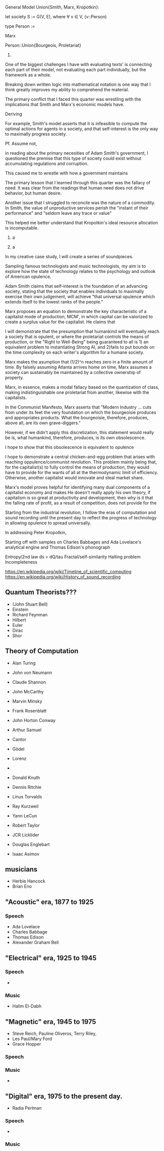 <!-- Your final assignment this quarter consists of three parts. It should be emailed as a single file with your first name (as you have asked to be called in class) in the title of the document. As always, include page numbers.

    1. A cover letter (400-500 words) in which you reflect on what you’ve learned in PIR this quarter. The cover letter should serve as an introduction to your Canvas portfolio. Imagine it as the introduction to a short anthology. What overarching themes and questions animate your reading responses? 

    2. A portfolio of 4 Canvas posts (250-500 words each). One of these must be about Arendt, and the remaining three are up to you. You should choose the four canvas posts you are most excited about or proud of, and plan to revise them. Aim to develop or meditate on one or two themes through your selections.

    3. A proposal for a creative case study (250-500 words). This proposal is in preparation for an assignment due at the end of spring quarter. The final project will require original writing but should take the form of something other than a typical paper. Possible forms include (and are not limited to) zine, soundpiece, poetry, photo essay, oral history project, and short film. This is NOT intended to be a research-heavy project. Rather, I expect that you all are weird, curious, passionate people, and I want you to consider how our readings this year relate to your ongoing personal and scholarly interests. 

For your proposal, (1) identify an object (case study, event, phenomenon, topic) that you could analyze through our readings so far this year. You might approach this in the opposite direction and identify a theoretical concern or common topos across the texts we’ve read, and speculate on you how you could relate this concern to a phenomenon in the world or how you might re-present and critique this theoretical concern in a creative project. Your proposal must (2) explicate how your object relates to the readings and (3) explain the form that your project may take. You are not locked into your proposal. I will give you written feedback, and we will discuss your proposals during office hours in spring quarter. If relevant to your proposed project, (3) you are encouraged to include 1-3 bibliographic references to materials beyond assigned class readings. -->

General Model Union{Smith, Marx, Kropotkin}:

let society S := G(V, E), where $\forall$ v $\in$ V, (v::Person)

type Person := 

Marx 

Person::Union{Bourgeois, Proletariat}

1. 

One of the biggest challenges I have with evaluating texts' is connecting each part of their model, not evaluating each part individually, but the framework as a whole.

Breaking down written logic into mathematical notation is one way that I think greatly improves my ability to comprehend the material.



The primary conflict that I faced this quarter was wrestling with the implications that Smith and Marx's economic models have.

Deriving 

For example, Smith's model asserts that it is infeasible to compute the optimal actions for agents in a society, and that self-interest is the only way to maximally progress society. 

Pf. Assume not, 


in reading about the primary necesities of Adam Smith's government, I questioned the premise that this type of society could exist without accumulating regulations and corruption.

This caused me to wrestle with how a government maintains 

The primary lesson that I learned through this quarter was the fallacy of need. 
It was clear from the readings that human need does not drive behavior, but human desire.

Another issue that I struggled to reconcile was the nature of a commodity.
In Smith, the value of unproductive services perish the "instant of their performance" and "seldom leave any trace or value"

This helped me better understand that Kropotkin's ideal resource allocation is incomputable.





1. a

2. a

In my creative case study, I will create a series of soundpieces.

Sampling famous technologists and music technologists, my aim is to explore how the state of technology relates to the psychology and outlook of American opulence.


Adam Smith claims that self-interest is the foundation of an advancing society, stating that the society that enables individuals to maximally exercise their own judgement, will achieve "that universal opulence which extends itself to the lowest ranks of the people."

Marx proposes an equation to demonstrate the key characteristic of a capitalist mode of production, MCM', in which capital can be valorized to create a surplus value for the capitalist. He claims that 

I will demonstrate that the presumption that humankind will eventually reach a society that is opulent, or where the proletariat controls the means of production, or the "Right to Well-Being" being guaranteed to all is 1) an equivalent problem to instantiating Strong AI, and 2)fails to put bounds on the time complexity on each writer's algorithm for a humane society.

Marx makes the asumption that (1/2)^n reaches zero in a finite amount of time. By falsely assuming Atlanta arrives home on time,
Marx assumes a society can sustainably be maintained by a collective ownership of property.

Marx, in essence, makes a modal fallacy based on the quantization of class, making indistinguishable one proletariat from another, likewise with the capitalists. 

In the Communist Manifesto, Marx asserts that "Modern Industry ... cuts from under its feet the very foundation on which the bourgeoisie produces and appropriates products. What the bourgeoisie, therefore, produces, above all, are its own grave-diggers."

However, if we didn't apply this discretization, this statement would really be is, what humankind, therefore, produces, is its own obsolescence. 

I hope to show that this obsolescence is equivalent to opulence 

I hope to demonstrate a central chicken-and-egg problem that arises with reaching oppulence/communist revolution. This problem mainly being that, for the capitalist(s) to fully control the means of production, they would have to provide for the wants of all at the thermodynamic limit of efficiency. Otherwise, another capitalist would innovate and steal market share.

Marx's model proves helpful for identifying many dual components of a capitalist economy and makes 
He doesn't really apply his own theory, if capitalism is so great at productivity and development, then why is it that the falling rate of profit, as a result of competition, does not provide for the 

Starting from the industrial revolution, I follow the eras of computation and sound recording until the present day to reflect the progress of technology in allowing opulence to spread universally. 

In addressing Peter Kropotkin, 

Starting off with samples on Charles Babbages and Ada Lovelace's analytical engine and Thomas Edison's phonograph 

Entropy/2nd law ds = dQ/tau
Fractal/self-similarity
Halting problem
Incompleteness

https://en.wikipedia.org/wiki/Timeline_of_scientific_computing
https://en.wikipedia.org/wiki/History_of_sound_recording


## Quantum Theorists???

* (John Stuart Bell)
* Einstein
* Richard Feynman
* Hilbert
* Euler 
* Dirac
* Shor 

## Theory of Computation
* Alan Turing 
* John von Neumann
* Claude Shannon
* John McCarthy
* Marvin Minsky
* Frank Rosenblatt
* John Horton Conway
* Arthur Samuel

* Cantor 
* Gödel

* Lorenz
* 
* Donald Knuth
* Dennis Ritchie
* Linus Torvalds
* Ray Kurzweil
* Yann LeCun
* Robert Taylor
* JCR Licklider
* Douglas Englebart
* Isaac Asimov

## musicians 

* Herbie Hancock
* Brian Eno

## "Acoustic" era, 1877 to 1925

### Speech
* Ada Lovelace
* Charles Babbage
* Thomas Edison
* Alexander Graham Bell

## "Electrical" era, 1925 to 1945

### Speech
* 
### Music 


* Halim El-Dabh 

## "Magnetic" era, 1945 to 1975
* Steve Reich, Pauline Oliveros, Terry Riley, 
* Les Paul/Mary Ford
* Grace Hopper 

### Speech
### Music 
* 

## "Digital" era, 1975 to the present day.
* Radia Perlman

### Speech
* 
### Music 

